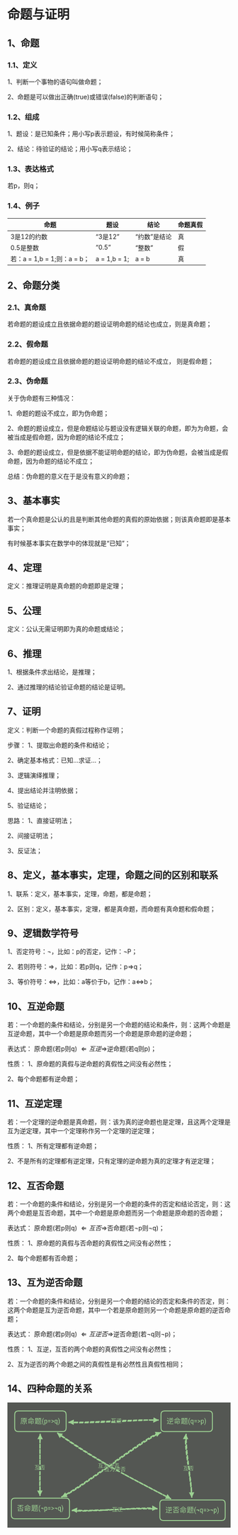 # 命题与证明

## 1、命题
### 1.1、定义
1、判断一个事物的语句叫做命题；

2、命题是可以做出正确(true)或错误(false)的判断语句；

### 1.2、组成
1、题设：是已知条件；用小写p表示题设，有时候简称条件；

2、结论：待验证的结论；用小写q表示结论；

### 1.3、表达格式
若p，则q；

### 1.4、例子

| 命题 | 题设 | 结论 | 命题真假 |
|---|---|---|---|
| 3是12的约数 | “3是12” | “约数”是结论 | 真 |
| 0.5是整数 | “0.5” | “整数” | 假 |
| 若：a = 1,b = 1;则：a = b；| a = 1,b = 1; | a = b | 真 |

## 2、命题分类

### 2.1、真命题
若命题的题设成立且依据命题的题设证明命题的结论也成立，则是真命题；

### 2.2、假命题
若命题的题设成立且依据命题的题设证明命题的结论不成立，
则是假命题；

### 2.3、伪命题
关于伪命题有三种情况：

1、命题的题设不成立，即为伪命题；

2、命题的题设成立，但是命题结论与题设没有逻辑关联的命题，即为为命题，会被当成是假命题，因为命题的结论不成立；

3、命题的题设成立，但是依据不能证明命题的结论，即为伪命题，会被当成是假命题，因为命题的结论不成立；

总结：伪命题的意义在于是没有意义的命题；

## 3、基本事实
若一个真命题是公认的且是判断其他命题的真假的原始依据；则该真命题即是基本事实；

有时候基本事实在数学中的体现就是“已知”；

## 4、定理
定义：推理证明是真命题的命题即是定理；

## 5、公理
定义：公认无需证明即为真的命题或结论；

## 6、推理
1、根据条件求出结论，是推理；

2、通过推理的结论验证命题的结论是证明。

## 7、证明
定义：判断一个命题的真假过程称作证明；

步骤：
1、提取出命题的条件和结论；

2、确定基本格式：已知...求证...；

3、逻辑演绎推理；

4、提出结论并注明依据；

5、验证结论；

思路：
1、直接证明法；

2、间接证明法；

3、反证法；

## 8、定义，基本事实，定理，命题之间的区别和联系

1、联系：定义，基本事实，定理，命题，都是命题；

2、区别：定义，基本事实，定理，都是真命题，而命题有真命题和假命题；

## 9、逻辑数学符号
1、否定符号：$\neg$，比如：p的否定，记作：$\neg$P；

2、若则符号：$\Rightarrow$，比如：若p则q，记作：p$\Rightarrow$q；

3、等价符号：$\Leftrightarrow$，比如：a等价于b，记作：a$\Leftrightarrow$b；

## 10、互逆命题
若：一个命题的条件和结论，分别是另一个命题的结论和条件，则：这两个命题是互逆命题，其中一个命题是原命题而另一个命题是原命题的逆命题；

表达式：
原命题(若p则q) $\Leftarrow 互逆 \Rightarrow$逆命题(若q则p)；

性质：
1、原命题的真假与逆命题的真假性之间没有必然性；

2、每个命题都有逆命题；

## 11、互逆定理
若：一个定理的逆命题是真命题，则：该为真的逆命题也是定理，且这两个定理是互为逆定理，其中一个定理称作另一个定理的逆定理；

性质：
1、所有定理都有逆命题；

2、不是所有的定理都有逆定理，只有定理的逆命题为真的定理才有逆定理；

## 12、互否命题
若：一个命题的条件和结论，分别是另一个命题的条件的否定和结论否定，则：这两个命题是互否命题，其中一个命题是原命题而另一个命题是原命题的否命题；

表达式：
原命题(若p则q) $\Leftarrow 互否 \Rightarrow$否命题(若$\neg$p则$\neg$q)；

性质：
1、原命题的真假与否命题的真假性之间没有必然性；

2、每个命题都有否命题；

## 13、互为逆否命题
若：一个命题的条件和结论，分别是另一个命题的结论的否定和条件的否定，则：这两个命题是互为逆否命题，其中一个若是原命题则另一个命题是原命题的逆否命题；

表达式：
原命题(若p则q) $\Leftarrow 互逆否 \Rightarrow$逆否命题(若$\neg$q则$\neg$p)；

性质：
1、互逆，互否的两个命题的真假性之间没有必然性；

2、互为逆否的两个命题之间的真假性是有必然性且真假性相同；

## 14、四种命题的关系
![](../images/命题证明01.png)
